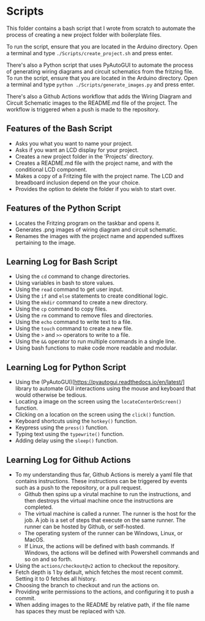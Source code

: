 # Scripts 

This folder contains a bash script that I wrote from scratch to automate the process of creating a new project folder with boilerplate files.

To run the script, ensure that you are located in the Arduino directory. Open a terminal and type `./Scripts/create_project.sh` and press enter.

There's also a Python script that uses PyAutoGUI to automate the process of generating wiring diagrams and circuit schematics from the fritzing file. To run the script, ensure that you are located in the Arduino directory. Open a terminal and type `python ./Scripts/generate_images.py` and press enter.

There's also a Github Actions workflow that adds the Wiring Diagram and Circuit Schematic images to the README.md file of the project. The workflow is triggered when a push is made to the repository.

## Features of the Bash Script

- Asks you what you want to name your project.
- Asks if you want an LCD display for your project.
- Creates a new project folder in the 'Projects' directory.
- Creates a README.md file with the project name, and with the conditional LCD component.
- Makes a copy of a Fritzing file with the project name. The LCD and breadboard inclusion depend on the your choice.
- Provides the option to delete the folder if you wish to start over.

## Features of the Python Script

- Locates the Fritzing program on the taskbar and opens it.
- Generates .png images of wiring diagram and circuit schematic.
- Renames the images with the project name and appended suffixes pertaining to the image.

## Learning Log for Bash Script

- Using the `cd` command to change directories.
- Using variables in bash to store values.
- Using the `read` command to get user input.
- Using the `if` and `else` statements to create conditional logic.
- Using the `mkdir` command to create a new directory.
- Using the `cp` command to copy files.
- Using the `rm` command to remove files and directories.
- Using the `echo` command to write text to a file.
- Using the `touch` command to create a new file.
- Using the `>` and `>>` operators to write to a file.
- Using the `&&` operator to run multiple commands in a single line.
- Using bash functions to make code more readable and modular.

## Learning Log for Python Script

- Using the (PyAutoGUI)[https://pyautogui.readthedocs.io/en/latest/] library to automate GUI interactions using the mouse and keyboard that would otherwise be tedious.
- Locating a image on the screen using the `locateCenterOnScreen()` function.
- Clicking on a location on the screen using the `click()` function.
- Keyboard shortcuts using the `hotkey()` function.
- Keypress using the `press()` function.
- Typing text using the `typewrite()` function.
- Adding delay using the `sleep()` function.

## Learning Log for Github Actions

- To my understanding thus far, Github Actions is merely a yaml file that contains instructions. These instructions can be triggered by events such as a push to the repository, or a pull request.
  - Github then spins up a virutal machine to run the instructions, and then destroys the virtual machine once the instructions are completed.
  - The virtual machine is called a runner. The runner is the host for the job. A job is a set of steps that execute on the same runner. The runner can be hosted by Github, or self-hosted. 
  - The operating system of the runner can be Windows, Linux, or MacOS.
  - If Linux, the actions will be defined with bash commands. If Windows, the actions will be defined with Powershell commands and so on and so forth.
- Using the `actions/checkout@v2` action to checkout the repository.
- Fetch depth is 1 by default, which fetches the most recent commit. Setting it to 0 fetches all history.
- Choosing the branch to checkout and run the actions on.
- Providing write permissions to the actions, and configuring it to push a commit.
- When adding images to the README by relative path, if the file name has spaces they must be replaced with `%20`. 